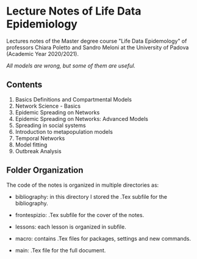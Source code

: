 # Lecture Notes of Life Data Epidemiology

Lectures notes of the Master degree course "Life Data Epidemology" of professors Chiara Poletto and Sandro Meloni at the University of Padova (Academic Year 2020/2021).

*All models are wrong, but some of them are useful.*

## Contents

1. Basics Definitions and Compartmental Models
2. Network Science - Basics
3. Epidemic Spreading on Networks
4. Epidemic Spreading on Networks: Advanced Models
5. Spreading in social systems
6. Introduction to metapopulation models
7. Temporal Networks
8. Model fitting
9. Outbreak Analysis

## Folder Organization

The code of the notes is organized in multiple directories as:

* bibliography: in this directory I stored the .Tex subfile for the bibliography.

* frontespizio: .Tex subfile for the cover of the notes.

* lessons: each lesson is organized in subfile.

* macro: contains .Tex files for packages, settings and new commands.

* main: .Tex file for the full document.

